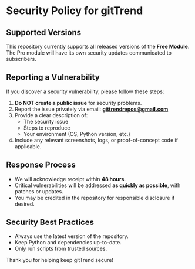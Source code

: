 # Security Policy for gitTrend

## Supported Versions
This repository currently supports all released versions of the **Free Module**. The Pro module will have its own security updates communicated to subscribers.

## Reporting a Vulnerability
If you discover a security vulnerability, please follow these steps:

1. **Do NOT create a public issue** for security problems.
2. Report the issue privately via email: **gittrendrepos@gmail.com**  
3. Provide a clear description of:
   - The security issue
   - Steps to reproduce
   - Your environment (OS, Python version, etc.)
4. Include any relevant screenshots, logs, or proof-of-concept code if applicable.

## Response Process
- We will acknowledge receipt within **48 hours**.
- Critical vulnerabilities will be addressed **as quickly as possible**, with patches or updates.
- You may be credited in the repository for responsible disclosure if desired.

## Security Best Practices
- Always use the latest version of the repository.
- Keep Python and dependencies up-to-date.
- Only run scripts from trusted sources.

Thank you for helping keep gitTrend secure!
